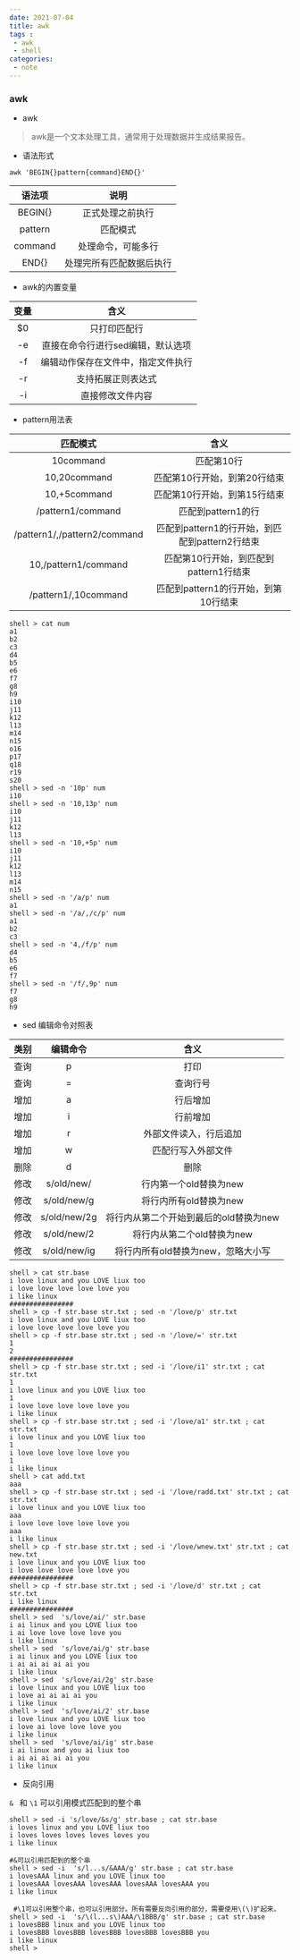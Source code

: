 ```yaml
---
date: 2021-07-04
title: awk
tags :
 - awk
 - shell
categories:
 - note
---
```


###  awk

* awk

> awk是一个文本处理工具，通常用于处理数据并生成结果报告。

* 语法形式

`awk 'BEGIN{}pattern{command}END{}' `

|                语法项             |                       说明                        |
| :-----------------------------------------------: | :-----------------------------------------------: |
|  BEGIN{}        |           正式处理之前执行           |
| pattern | 匹配模式 |
|       command       |           处理命令，可能多行           |
| END{} | 处理完所有匹配数据后执行 |


* awk的内置变量

|                 变量                  |                       含义                        |
| :-----------------------------------------------: | :-----------------------------------------------: |
|  $0  |           只打印匹配行            |
|       -e       |           直接在命令行进行sed编辑，默认选项           |
|       -f       | 编辑动作保存在文件中，指定文件执行 |
|       -r       |           支持拓展正则表达式           |
|       -i       |           直接修改文件内容           |
<!--more-->
* pattern用法表

|                 匹配模式                |                       含义                        |
| :-----------------------------------------------: | :-----------------------------------------------: |
|  10command  |        匹配第10行        |
|       10,20command       |           匹配第10行开始，到第20行结束           |
|       10,+5command       | 匹配第10行开始，到第15行结束 |
|       /pattern1/command       |           匹配到pattern1的行           |
|       /pattern1/,/pattern2/command       |           匹配到pattern1的行开始，到匹配到pattern2行结束           |
|       10,/pattern1/command       |           匹配第10行开始，到匹配到pattern1行结束           |
|       /pattern1/,10command       |           匹配到pattern1的行开始，到第10行结束           |

```shell
shell > cat num
a1
b2
c3
d4
b5
e6
f7
g8
h9
i10
j11
k12
l13
m14
n15
o16
p17
q18
r19
s20
shell > sed -n '10p' num
i10
shell > sed -n '10,13p' num
i10
j11
k12
l13
shell > sed -n '10,+5p' num
i10
j11
k12
l13
m14
n15
shell > sed -n '/a/p' num
a1
shell > sed -n '/a/,/c/p' num 
a1
b2
c3
shell > sed -n '4,/f/p' num
d4
b5
e6
f7
shell > sed -n '/f/,9p' num
f7
g8
h9
```

* sed 编辑命令对照表


|              类别             |                       编辑命令                      | 含义|
| :-----------------------------------------------: | :-----------------------------------------------: |:-:|
| 查询 | p | 打印 |
|         查询         |           =           | 查询行号 |
|       增加       |           a          | 行后增加 |
|       增加       |          i          | 行前增加|
|       增加       |          r          | 外部文件读入，行后追加 |
|       增加       |           w          | 匹配行写入外部文件 |
|       删除       |           d          | 删除 |
|       修改       |  s/old/new/     | 行内第一个old替换为new |
|       修改       |  s/old/new/g       | 将行内所有old替换为new |
|       修改       |  s/old/new/2g       | 将行内从第二个开始到最后的old替换为new |
|       修改       |  s/old/new/2       | 将行内从第二个old替换为new |
|       修改       |  s/old/new/ig      | 将行内所有old替换为new，忽略大小写 |

```shell
shell > cat str.base 
i love linux and you LOVE liux too 
i love love love love love you
i like linux 
################
shell > cp -f str.base str.txt ; sed -n '/love/p' str.txt
i love linux and you LOVE liux too 
i love love love love love you
shell > cp -f str.base str.txt ; sed -n '/love/=' str.txt
1
2
################
shell > cp -f str.base str.txt ; sed -i '/love/i1' str.txt ; cat str.txt 
1
i love linux and you LOVE liux too 
1
i love love love love love you
i like linux 
shell > cp -f str.base str.txt ; sed -i '/love/a1' str.txt ; cat str.txt 
i love linux and you LOVE liux too 
1
i love love love love love you
1
i like linux 
shell > cat add.txt 
aaa
shell > cp -f str.base str.txt ; sed -i '/love/radd.txt' str.txt ; cat str.txt 
i love linux and you LOVE liux too 
aaa
i love love love love love you
aaa
i like linux 
shell > cp -f str.base str.txt ; sed -i '/love/wnew.txt' str.txt ; cat new.txt 
i love linux and you LOVE liux too 
i love love love love love you
################
shell > cp -f str.base str.txt ; sed -i '/love/d' str.txt ; cat str.txt 
i like linux 
################
shell > sed  's/love/ai/' str.base 
i ai linux and you LOVE liux too 
i ai love love love love you
i like linux 
shell > sed  's/love/ai/g' str.base 
i ai linux and you LOVE liux too 
i ai ai ai ai ai you
i like linux 
shell > sed  's/love/ai/2g' str.base 
i love linux and you LOVE liux too 
i love ai ai ai ai you
i like linux 
shell > sed  's/love/ai/2' str.base 
i love linux and you LOVE liux too 
i love ai love love love you
i like linux 
shell > sed  's/love/ai/ig' str.base 
i ai linux and you ai liux too 
i ai ai ai ai ai you
i like linux 
```

* 反向引用

`& ` 和 `\1` 可以引用模式匹配到的整个串

```shell
shell > sed -i 's/love/&s/g' str.base ; cat str.base
i loves linux and you LOVE liux too 
i loves loves loves loves loves you
i like linux 

#&可以引用匹配到的整个串
shell > sed -i  's/l...s/&AAA/g' str.base ; cat str.base  
i lovesAAA linux and you LOVE linux too 
i lovesAAA lovesAAA lovesAAA lovesAAA lovesAAA you
i like linux 

 #\1可以引用整个串，也可以引用部分。所有需要反向引用的部分，需要使用\(\)扩起来。
shell > sed -i  's/\(l...s\)AAA/\1BBB/g' str.base ; cat str.base
i lovesBBB linux and you LOVE linux too 
i lovesBBB lovesBBB lovesBBB lovesBBB lovesBBB you
i like linux 
shell > 

```

